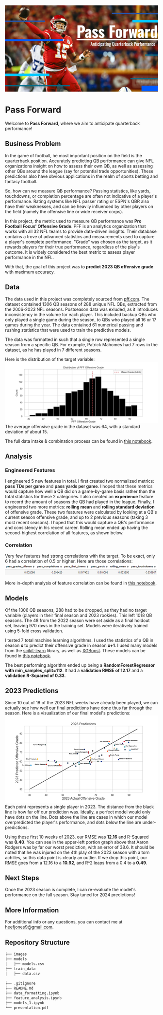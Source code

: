 ![](./images/slide_1.PNG)

# Pass Forward
Welcome to __Pass Forward__, where we aim to anticipate quarterback performance!

## Business Problem
In the game of football, he most important position on the field is the quarterback position. Accurately predicting QB performance can give NFL organizations insight on how to assess their own QB, as well as assessing other QBs around the league (say for potential trade opportunities). These predictions also have obvious applications in the realm of sports betting and fantasy football.

So, how can we measure QB performance? Passing statistics, like yards, touchdowns, or completion percentage are often not indicative of a player's performance. Rating systems like NFL passer rating or ESPN's QBR also have their weaknesses, and can be heavily influenced by other players on the field (namely the offensive line or wide receiver corps).

In this project, the metric used to measure QB performance was __Pro Football Focus' Offensive Grade__. PFF is an analytics organization that works with all 32 NFL teams to provide data-driven insights. Their database contains a trove of advanced statistics and measurements used to capture a player's complete performance. "Grade" was chosen as the target, as it rewards players for their true performance, regardless of the play's outcome. It is widely considered the best metric to assess player performance in the NFL. 

With that, the goal of this project was to __predict 2023 QB offensive grade__ with maximum accuracy.

## Data
The data used in this project was completely sourced from [pff.com](pff.com). The dataset contained 1306 QB seasons of 288 unique NFL QBs, extracted from the 2006-2023 NFL seasons. Postseason data was exluded, as it introduces inconsistency in the volume for each player. This included backup QBs who only played a single game during the season, to QBs who played all 16 or 17 games during the year. The data contained 61 numerical passing and rushing statistics that were used to train the predictive models. 

The data was formatted in such that a single row represented a single season from a specific QB. For example, Patrick Mahomes had 7 rows in the dataset, as he has played in 7 different seasons.

Here is the distribution of the target variable:
![](./images/target_dist.png)
The average offensive grade in the dataset was 64, with a standard deviation of about 15.

The full data intake & combination process can be found in [this notebook](./data_formatting.ipynb).

## Analysis
### Engineered Features
I engineered 5 new features in total. I first created two normalized metrics: __pass TDs per game__ and __pass yards per game__. I hoped that these metrics would capture how well a QB did on a game-by-game basis rather than the total statistics for these 2 categories. I also created an __experience__ feature to record the amount of seasons the QB had played in the league. Finally, I engineered two more metrics: __rolling mean__ and __rolling standard deviation__ of offensive grade. These two features were calculated by looking at a QB's current season offensive grade, and up to 2 previous seasons (taking 3 most recent seasons). I hoped that this would capture a QB's performance and consistency in his recent career. Rolling mean ended up having the second-highest correlation of all features, as shown below.

### Correlation
Very few features had strong correlations with the target. To be exact, only 6 had a correlation of 0.5 or higher. Here are those correlations:
![](./images/top_6_corrs.PNG)

More in-depth analysis of feature correlation can be found in [this notebook](./feature_analysis.ipynb).

## Models
Of the 1306 QB seasons, 288 had to be dropped, as they had no target variable (players in their final season and 2023 rookies). This left 1018 QB seasons. The 48 from the 2022 season were set aside as a final holdout set, leaving 970 rows in the training set. Models were iteratively trained using 5-fold cross validation. 

I tested 7 total machine learning algorithms. I used the statistics of a QB in season __x__ to predict their offensive grade in season __x+1__. I used many models from the [scikit-learn](https://scikit-learn.org/stable/) library, as well as [XGBoost](https://xgboost.readthedocs.io/en/stable/). These models can be found in [this notebook](./models_1).

The best performing algorithm ended up being a __RandomForestRegressor with min_samples_split=112__. It had a __validation RMSE of 12.17__ and a __validation R-Squared of 0.33__.

## 2023 Predictions
Since 10 out of 18 of the 2023 NFL weeks have already been played, we can actually see how well our final predictions have done thus far through the season. Here is a visualization of our final model's predictions:
![](./images/preds.png)
Each point represents a single player in 2023. The distance from the black line is how far off our prediction was. Ideally, a perfect model would only have dots on the line. Dots above the line are cases in which our model overpredicted the player's performance, and dots below the line are under-predictions.

Using these first 10 weeks of 2023, our RMSE was __12.16__ and R-Squared was __0.40__. You can see in the upper-left portion graph above that Aaron Rodgers was by far our worst prediction, with an error of 38.6. It should be noted that he was injured on the 4th play of the 2023 season with a torn achilles, so this data point is clearly an outlier. If we drop this point, our RMSE goes from a 12.16 to a __10.92__, and R^2 leaps from a 0.4 to a __0.49__.

## Next Steps
Once the 2023 season is complete, I can re-evaluate the model's performance on the full season. Stay tuned for 2024 predictions!

## More Information
For additional info or any questions, you can contact me at heefjones9@gmail.com.

## Repository Structure

```
├── images
├── models
│   ├── models.csv
├── train_data
│   ├── data.csv

├── .gitignore
├── README.md
├── data_formatting.ipynb
├── feature_analysis.ipynb
├── models_1.ipynb
└── presentation.pdf
```
